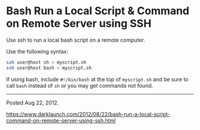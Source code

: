 # Bash Run a Local Script & Command on Remote Server using SSH

Use ssh to run a local bash script on a remote computer.

Use the following syntax:

```bash
ssh user@host sh < myscript.sh
ssh user@host bash < myscript.sh
```

If using bash, include `#!/bin/bash` at the top of `myscript.sh` and be sure to call `bash` instead of `sh` or you may get commands not found.

---

Posted Aug 22, 2012.

https://www.darklaunch.com/2012/08/22/bash-run-a-local-script-command-on-remote-server-using-ssh.html